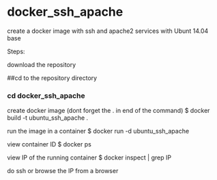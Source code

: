 # docker_ssh_apache

create a docker image with ssh and apache2 services with Ubunt 14.04 base

Steps:

download the repository

##cd to the repository directory
### cd docker_ssh_apache

create docker image (dont forget the . in end of the command)
$ docker build -t ubuntu_ssh_apache .

run the image in a container
$ docker run -d ubuntu_ssh_apache

view container ID
$ docker ps

view IP of the running container
$ docker inspect <containerID> | grep IP

do ssh or browse the IP from a browser

